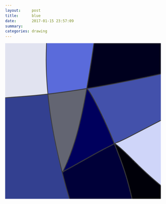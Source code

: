 ```yaml
---
layout:     post
title:      blue
date:       2017-01-15 23:57:09
summary:    
categories: drawing
---
```

![blue](/images/diary/blue.png "a color")
